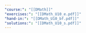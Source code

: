 ```yaml
---
"course:": "[[DMath]]"
"exercises:": "[[DMath_U10_e.pdf]]"
"hand-in:": "[[DMath_U10_bf.pdf]]"
"solutions:": "[[DMath_U10_s.pdf]]"
---
```

